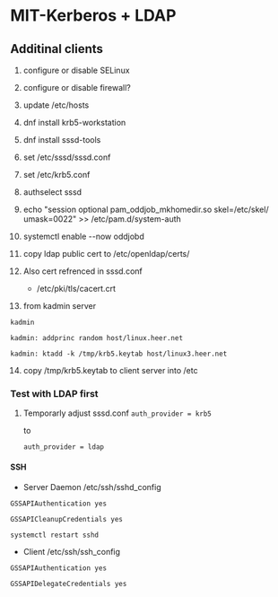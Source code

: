 # MIT-Kerberos + LDAP

## Additinal clients

1. configure or disable SELinux
2. configure or disable firewall?
3. update /etc/hosts
4. dnf install krb5-workstation
5. dnf install sssd-tools
6. set /etc/sssd/sssd.conf
7. set /etc/krb5.conf
8. authselect sssd
9. echo "session optional pam_oddjob_mkhomedir.so skel=/etc/skel/ umask=0022" >> /etc/pam.d/system-auth
10. systemctl enable --now oddjobd
11. copy ldap public cert to /etc/openldap/certs/
12. Also cert refrenced in sssd.conf
    * /etc/pki/tls/cacert.crt

13. from kadmin server

`kadmin`

`kadmin: addprinc random host/linux.heer.net`

`kadmin: ktadd -k /tmp/krb5.keytab host/linux3.heer.net`

14. copy /tmp/krb5.keytab to client server into /etc

### Test with LDAP first
1. Temporarly adjust sssd.conf
    `auth_provider = krb5`

    to

    `auth_provider = ldap`

#### SSH
- Server Daemon
/etc/ssh/sshd_config

`GSSAPIAuthentication yes`

`GSSAPICleanupCredentials yes`

`systemctl restart sshd`

- Client
/etc/ssh/ssh_config

`GSSAPIAuthentication yes`

`GSSAPIDelegateCredentials yes`

